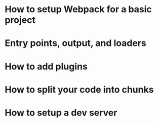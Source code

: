 # How to setup Webpack for a basic project
# Entry points, output, and loaders
# How to add plugins
# How to split your code into chunks
# How to setup a dev server
